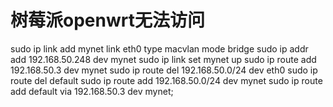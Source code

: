 # 树莓派openwrt无法访问






sudo ip link add mynet link eth0 type macvlan mode bridge
sudo ip addr add 192.168.50.248 dev mynet
sudo ip link set mynet up
sudo ip route add 192.168.50.3 dev mynet
sudo ip route del 192.168.50.0/24 dev eth0
sudo ip route del default
sudo ip route add 192.168.50.0/24 dev mynet
sudo ip route add default via 192.168.50.3 dev mynet;

